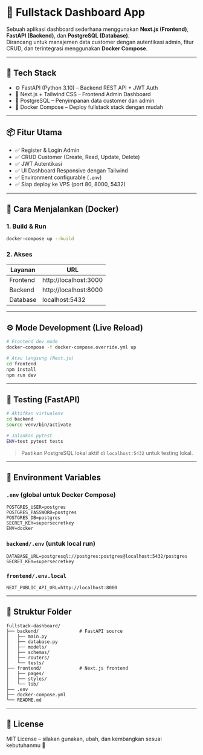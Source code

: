 
# 🚀 Fullstack Dashboard App

Sebuah aplikasi dashboard sederhana menggunakan **Next.js (Frontend)**, **FastAPI (Backend)**, dan **PostgreSQL (Database)**.  
Dirancang untuk manajemen data customer dengan autentikasi admin, fitur CRUD, dan terintegrasi menggunakan **Docker Compose**.

---

## 🧱 Tech Stack

- ⚙️ FastAPI (Python 3.10) – Backend REST API + JWT Auth
- 🎨 Next.js + Tailwind CSS – Frontend Admin Dashboard
- 🐘 PostgreSQL – Penyimpanan data customer dan admin
- 🐳 Docker Compose – Deploy fullstack stack dengan mudah

---

## 📦 Fitur Utama

- ✅ Register & Login Admin
- ✅ CRUD Customer (Create, Read, Update, Delete)
- ✅ JWT Autentikasi
- ✅ UI Dashboard Responsive dengan Tailwind
- ✅ Environment configurable (`.env`)
- ✅ Siap deploy ke VPS (port 80, 8000, 5432)

---

## 🚀 Cara Menjalankan (Docker)

### 1. Build & Run

```bash
docker-compose up --build
```

### 2. Akses

| Layanan   | URL                  |
|-----------|----------------------|
| Frontend  | http://localhost:3000 |
| Backend   | http://localhost:8000 |
| Database  | localhost:5432       |

---

## ⚙️ Mode Development (Live Reload)

```bash
# Frontend dev mode
docker-compose -f docker-compose.override.yml up

# Atau langsung (Next.js)
cd frontend
npm install
npm run dev
```

---

## 🧪 Testing (FastAPI)

```bash
# Aktifkan virtualenv
cd backend
source venv/bin/activate

# Jalankan pytest
ENV=test pytest tests
```

> Pastikan PostgreSQL lokal aktif di `localhost:5432` untuk testing lokal.

---

## 🔐 Environment Variables

### `.env` (global untuk Docker Compose)
```env
POSTGRES_USER=postgres
POSTGRES_PASSWORD=postgres
POSTGRES_DB=postgres
SECRET_KEY=supersecretkey
ENV=docker
```

### `backend/.env` (untuk local run)
```env
DATABASE_URL=postgresql://postgres:postgres@localhost:5432/postgres
SECRET_KEY=supersecretkey
```

### `frontend/.env.local`
```env
NEXT_PUBLIC_API_URL=http://localhost:8000
```

---

## 📁 Struktur Folder

```
fullstack-dashboard/
├── backend/               # FastAPI source
│   ├── main.py
│   ├── database.py
│   ├── models/
│   ├── schemas/
│   ├── routers/
│   └── tests/
├── frontend/              # Next.js frontend
│   ├── pages/
│   ├── styles/
│   └── lib/
├── .env
├── docker-compose.yml
└── README.md
```

---

## 📌 License

MIT License – silakan gunakan, ubah, dan kembangkan sesuai kebutuhanmu 🚀

